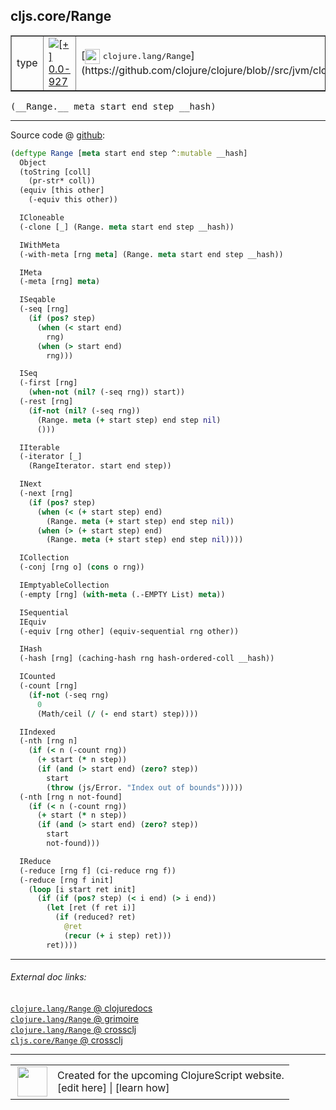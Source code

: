## cljs.core/Range



 <table border="1">
<tr>
<td>type</td>
<td><a href="https://github.com/cljsinfo/cljs-api-docs/tree/0.0-927"><img valign="middle" alt="[+] 0.0-927" title="Added in 0.0-927" src="https://img.shields.io/badge/+-0.0--927-lightgrey.svg"></a> </td>
<td>
[<img height="24px" valign="middle" src="http://i.imgur.com/1GjPKvB.png"> <samp>clojure.lang/Range</samp>](https://github.com/clojure/clojure/blob//src/jvm/clojure/lang/Range.java)
</td>
</tr>
</table>


 <samp>
(__Range.__ meta start end step __hash)<br>
</samp>

---







Source code @ [github](https://github.com/clojure/clojurescript/blob/r3149/src/cljs/cljs/core.cljs#L8113-L8199):

```clj
(deftype Range [meta start end step ^:mutable __hash]
  Object
  (toString [coll]
    (pr-str* coll))
  (equiv [this other]
    (-equiv this other))

  ICloneable
  (-clone [_] (Range. meta start end step __hash))

  IWithMeta
  (-with-meta [rng meta] (Range. meta start end step __hash))

  IMeta
  (-meta [rng] meta)

  ISeqable
  (-seq [rng]
    (if (pos? step)
      (when (< start end)
        rng)
      (when (> start end)
        rng)))

  ISeq
  (-first [rng]
    (when-not (nil? (-seq rng)) start))
  (-rest [rng]
    (if-not (nil? (-seq rng))
      (Range. meta (+ start step) end step nil)
      ()))

  IIterable
  (-iterator [_]
    (RangeIterator. start end step))

  INext
  (-next [rng]
    (if (pos? step)
      (when (< (+ start step) end)
        (Range. meta (+ start step) end step nil))
      (when (> (+ start step) end)
        (Range. meta (+ start step) end step nil))))

  ICollection
  (-conj [rng o] (cons o rng))

  IEmptyableCollection
  (-empty [rng] (with-meta (.-EMPTY List) meta))

  ISequential
  IEquiv
  (-equiv [rng other] (equiv-sequential rng other))

  IHash
  (-hash [rng] (caching-hash rng hash-ordered-coll __hash))

  ICounted
  (-count [rng]
    (if-not (-seq rng)
      0
      (Math/ceil (/ (- end start) step))))

  IIndexed
  (-nth [rng n]
    (if (< n (-count rng))
      (+ start (* n step))
      (if (and (> start end) (zero? step))
        start
        (throw (js/Error. "Index out of bounds")))))
  (-nth [rng n not-found]
    (if (< n (-count rng))
      (+ start (* n step))
      (if (and (> start end) (zero? step))
        start
        not-found)))

  IReduce
  (-reduce [rng f] (ci-reduce rng f))
  (-reduce [rng f init]
    (loop [i start ret init]
      (if (if (pos? step) (< i end) (> i end))
        (let [ret (f ret i)]
          (if (reduced? ret)
            @ret
            (recur (+ i step) ret)))
        ret))))
```

<!--
Repo - tag - source tree - lines:

 <pre>
clojurescript @ r3149
└── src
    └── cljs
        └── cljs
            └── <ins>[core.cljs:8113-8199](https://github.com/clojure/clojurescript/blob/r3149/src/cljs/cljs/core.cljs#L8113-L8199)</ins>
</pre>

-->

---



###### External doc links:

[`clojure.lang/Range` @ clojuredocs](http://clojuredocs.org/clojure.lang/Range)<br>
[`clojure.lang/Range` @ grimoire](http://conj.io/store/v1/org.clojure/clojure/1.7.0-beta3/clj/clojure.lang/Range/)<br>
[`clojure.lang/Range` @ crossclj](http://crossclj.info/fun/clojure.lang/Range.html)<br>
[`cljs.core/Range` @ crossclj](http://crossclj.info/fun/cljs.core.cljs/Range.html)<br>

---

 <table>
<tr><td>
<img valign="middle" align="right" width="48px" src="http://i.imgur.com/Hi20huC.png">
</td><td>
Created for the upcoming ClojureScript website.<br>
[edit here] | [learn how]
</td></tr></table>

[edit here]:https://github.com/cljsinfo/cljs-api-docs/blob/master/cljsdoc/cljs.core_Range.cljsdoc
[learn how]:https://github.com/cljsinfo/cljs-api-docs/wiki/cljsdoc-files

<!--

This information was too distracting to show to readers, but I'll leave it
commented here since it is helpful to:

- pretty-print the data used to generate this document
- and show how to retrieve that data



The API data for this symbol:

```clj
{:ns "cljs.core",
 :name "Range",
 :signature ["[meta start end step __hash]"],
 :history [["+" "0.0-927"]],
 :type "type",
 :full-name-encode "cljs.core_Range",
 :source {:code "(deftype Range [meta start end step ^:mutable __hash]\n  Object\n  (toString [coll]\n    (pr-str* coll))\n  (equiv [this other]\n    (-equiv this other))\n\n  ICloneable\n  (-clone [_] (Range. meta start end step __hash))\n\n  IWithMeta\n  (-with-meta [rng meta] (Range. meta start end step __hash))\n\n  IMeta\n  (-meta [rng] meta)\n\n  ISeqable\n  (-seq [rng]\n    (if (pos? step)\n      (when (< start end)\n        rng)\n      (when (> start end)\n        rng)))\n\n  ISeq\n  (-first [rng]\n    (when-not (nil? (-seq rng)) start))\n  (-rest [rng]\n    (if-not (nil? (-seq rng))\n      (Range. meta (+ start step) end step nil)\n      ()))\n\n  IIterable\n  (-iterator [_]\n    (RangeIterator. start end step))\n\n  INext\n  (-next [rng]\n    (if (pos? step)\n      (when (< (+ start step) end)\n        (Range. meta (+ start step) end step nil))\n      (when (> (+ start step) end)\n        (Range. meta (+ start step) end step nil))))\n\n  ICollection\n  (-conj [rng o] (cons o rng))\n\n  IEmptyableCollection\n  (-empty [rng] (with-meta (.-EMPTY List) meta))\n\n  ISequential\n  IEquiv\n  (-equiv [rng other] (equiv-sequential rng other))\n\n  IHash\n  (-hash [rng] (caching-hash rng hash-ordered-coll __hash))\n\n  ICounted\n  (-count [rng]\n    (if-not (-seq rng)\n      0\n      (Math/ceil (/ (- end start) step))))\n\n  IIndexed\n  (-nth [rng n]\n    (if (< n (-count rng))\n      (+ start (* n step))\n      (if (and (> start end) (zero? step))\n        start\n        (throw (js/Error. \"Index out of bounds\")))))\n  (-nth [rng n not-found]\n    (if (< n (-count rng))\n      (+ start (* n step))\n      (if (and (> start end) (zero? step))\n        start\n        not-found)))\n\n  IReduce\n  (-reduce [rng f] (ci-reduce rng f))\n  (-reduce [rng f init]\n    (loop [i start ret init]\n      (if (if (pos? step) (< i end) (> i end))\n        (let [ret (f ret i)]\n          (if (reduced? ret)\n            @ret\n            (recur (+ i step) ret)))\n        ret))))",
          :title "Source code",
          :repo "clojurescript",
          :tag "r3149",
          :filename "src/cljs/cljs/core.cljs",
          :lines [8113 8199]},
 :full-name "cljs.core/Range",
 :clj-symbol "clojure.lang/Range"}

```

Retrieve the API data for this symbol:

```clj
;; from Clojure REPL
(require '[clojure.edn :as edn])
(-> (slurp "https://raw.githubusercontent.com/cljsinfo/cljs-api-docs/catalog/cljs-api.edn")
    (edn/read-string)
    (get-in [:symbols "cljs.core/Range"]))
```

-->
